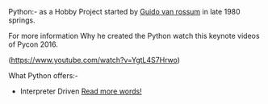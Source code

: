 Python:- as a Hobby Project started by [Guido van rossum](https://twitter.com/gvanrossum) in late 1980 springs.

For more information Why he created the Python watch this keynote videos of Pycon 2016.

(https://www.youtube.com/watch?v=YgtL4S7Hrwo)


What Python offers:-

  * Interpreter Driven [Read more words!](docs/c&i.md)
  
    
